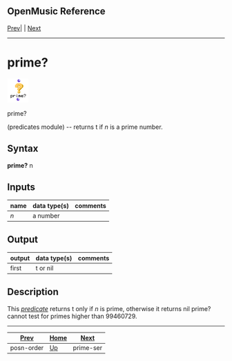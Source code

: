 OpenMusic Reference  
---  
[Prev](posn-order)| | [Next](prime-ser)  
  
* * *

# prime?

![](figures/functions/predicates/prime.png)

  
  
prime?  
  
(predicates module) \-- returns t if  _n_  is a prime number.  

## Syntax

   **prime?**  n  

## Inputs

name| data type(s)| comments  
---|---|---  
  _n_ |  a number|  
  
## Output

output| data type(s)| comments  
---|---|---  
first| t or nil|  
  
## Description

This [_predicate_](glossary#PREDICATE) returns t only if  _n_  is prime,
otherwise it returns nil  prime?  cannot test for primes higher than 99460729.

* * *

[Prev](posn-order)| [Home](index)| [Next](prime-ser)  
---|---|---  
posn-order| [Up](funcref.main)| prime-ser

